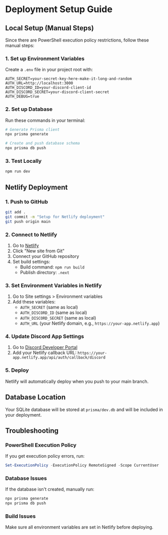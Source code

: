 # Deployment Setup Guide

## Local Setup (Manual Steps)

Since there are PowerShell execution policy restrictions, follow these manual steps:

### 1. Set up Environment Variables
Create a `.env` file in your project root with:
```env
AUTH_SECRET=your-secret-key-here-make-it-long-and-random
AUTH_URL=http://localhost:3000
AUTH_DISCORD_ID=your-discord-client-id
AUTH_DISCORD_SECRET=your-discord-client-secret
AUTH_DEBUG=true
```

### 2. Set up Database
Run these commands in your terminal:
```bash
# Generate Prisma client
npx prisma generate

# Create and push database schema
npx prisma db push
```

### 3. Test Locally
```bash
npm run dev
```

## Netlify Deployment

### 1. Push to GitHub
```bash
git add .
git commit -m "Setup for Netlify deployment"
git push origin main
```

### 2. Connect to Netlify
1. Go to [Netlify](https://netlify.com)
2. Click "New site from Git"
3. Connect your GitHub repository
4. Set build settings:
   - Build command: `npm run build`
   - Publish directory: `.next`

### 3. Set Environment Variables in Netlify
1. Go to Site settings > Environment variables
2. Add these variables:
   - `AUTH_SECRET` (same as local)
   - `AUTH_DISCORD_ID` (same as local)
   - `AUTH_DISCORD_SECRET` (same as local)
   - `AUTH_URL` (your Netlify domain, e.g., `https://your-app.netlify.app`)

### 4. Update Discord App Settings
1. Go to [Discord Developer Portal](https://discord.com/developers/applications)
2. Add your Netlify callback URL:
   `https://your-app.netlify.app/api/auth/callback/discord`

### 5. Deploy
Netlify will automatically deploy when you push to your main branch.

## Database Location
Your SQLite database will be stored at `prisma/dev.db` and will be included in your deployment.

## Troubleshooting

### PowerShell Execution Policy
If you get execution policy errors, run:
```powershell
Set-ExecutionPolicy -ExecutionPolicy RemoteSigned -Scope CurrentUser
```

### Database Issues
If the database isn't created, manually run:
```bash
npx prisma generate
npx prisma db push
```

### Build Issues
Make sure all environment variables are set in Netlify before deploying. 